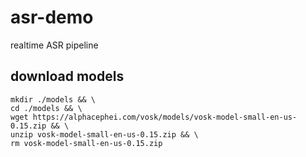 # asr-demo
realtime ASR pipeline

## download models

    mkdir ./models && \
    cd ./models && \
    wget https://alphacephei.com/vosk/models/vosk-model-small-en-us-0.15.zip && \
    unzip vosk-model-small-en-us-0.15.zip && \
    rm vosk-model-small-en-us-0.15.zip